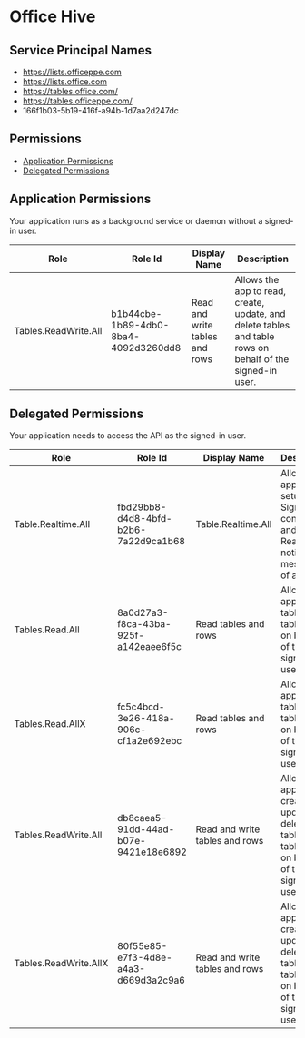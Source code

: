 # Office Hive
## Service Principal Names
- https://lists.officeppe.com
- https://lists.office.com
- https://tables.office.com/
- https://tables.officeppe.com/
- 166f1b03-5b19-416f-a94b-1d7aa2d247dc

 ## Permissions
- [Application Permissions](#application-permissions)
- [Delegated Permissions](#delegated-permissions)

## Application Permissions
Your application runs as a background service or daemon without a signed-in user.

| Role | Role Id | Display Name | Description |
|---|---|---|---|
| Tables.ReadWrite.All | b1b44cbe-1b89-4db0-8ba4-4092d3260dd8 | Read and write tables and rows | Allows the app to read, create, update, and delete tables and table rows on behalf of the signed-in user. |

## Delegated Permissions
Your application needs to access the API as the signed-in user. 

| Role | Role Id | Display Name | Description |
|---|---|---|---|
| Table.Realtime.All | fbd29bb8-d4d8-4bfd-b2b6-7a22d9ca1b68 | Table.Realtime.All | Allow the app to setup SignalR connection and get Realtime notification messages of a table |
| Tables.Read.All | 8a0d27a3-f8ca-43ba-925f-a142eaee6f5c | Read tables and rows | Allows the app to read tables and table rows on behalf of the signed-in user. |
| Tables.Read.AllX | fc5c4bcd-3e26-418a-906c-cf1a2e692ebc | Read tables and rows | Allows the app to read tables and table rows on behalf of the signed-in user. |
| Tables.ReadWrite.All | db8caea5-91dd-44ad-b07e-9421e18e6892 | Read and write tables and rows | Allows the app to read, create, update, and delete tables and table rows on behalf of the signed-in user. |
| Tables.ReadWrite.AllX | 80f55e85-e7f3-4d8e-a4a3-d669d3a2c9a6 | Read and write tables and rows | Allows the app to read, create, update, and delete tables and table rows on behalf of the signed-in user. |

